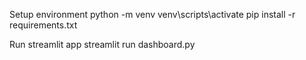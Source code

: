 Setup environment
python -m venv 
venv\scripts\activate
pip install -r requirements.txt

Run streamlit app
streamlit run dashboard.py
